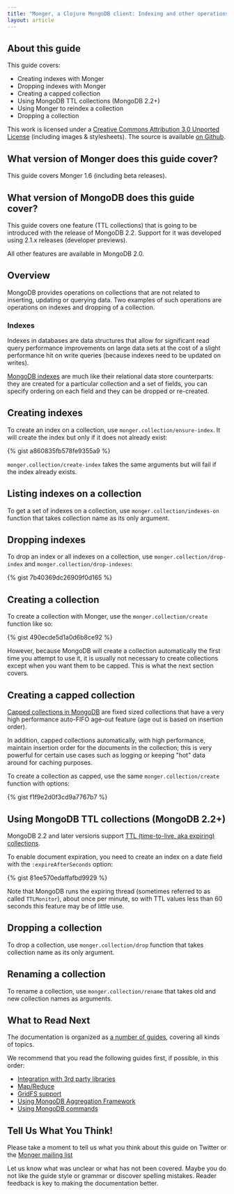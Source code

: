 ```yaml
---
title: "Monger, a Clojure MongoDB client: Indexing and other operations on collections | MongoDB library for Clojure"
layout: article
---
```


## About this guide

This guide covers:

 * Creating indexes with Monger
 * Dropping indexes with Monger
 * Creating a capped collection
 * Using MongoDB TTL collections (MongoDB 2.2+)
 * Using Monger to reindex a collection
 * Dropping a collection


This work is licensed under a <a rel="license" href="http://creativecommons.org/licenses/by/3.0/">Creative Commons Attribution 3.0 Unported License</a> (including images & stylesheets). The source is available [on Github](https://github.com/clojurewerkz/monger.docs).


## What version of Monger does this guide cover?

This guide covers Monger 1.6 (including beta releases).

## What version of MongoDB does this guide cover?

This guide covers one feature (TTL collections) that is going to be introduced with the release of MongoDB 2.2. Support for it was developed using
2.1.x releases (developer previews).

All other features are available in MongoDB 2.0.


## Overview

MongoDB provides operations on collections that are not related to inserting, updating or querying data. Two examples of such operations are
operations on indexes and dropping of a collection.

### Indexes

Indexes in databases are data structures that allow for significant read query performance improvements on large data sets at the cost of
a slight performance hit on write queries (because indexes need to be updated on writes).

[MongoDB indexes](http://www.mongodb.org/display/DOCS/Indexes) are much like their relational data store counterparts: they are created for a particular collection and a set of fields,
you can specify ordering on each field and they can be dropped or re-created.


## Creating indexes

To create an index on a collection, use `monger.collection/ensure-index`. It will create the index but only if it does not already exist:

{% gist a860835fb578fe9355a9 %}

`monger.collection/create-index` takes the same arguments but will fail if the index already exists.


## Listing indexes on a collection

To get a set of indexes on a collection, use `monger.collection/indexes-on` function that takes collection name as its only argument.


## Dropping indexes

To drop an index or all indexes on a collection, use `monger.collection/drop-index` and `monger.collection/drop-indexes`:

{% gist 7b40369dc26909f0d165 %}


## Creating a collection

To create a collection with Monger, use the `monger.collection/create` function like so:

{% gist 490ecde5d1a0d6b8ce92 %}

However, because MongoDB will create a collection automatically the first time you attempt to use it, it is usually not necessary to
create collections except when you want them to be capped. This is what the next section covers.


## Creating a capped collection

[Capped collections in MongoDB](http://www.mongodb.org/display/DOCS/Capped+Collections) are fixed sized collections that have a very high performance auto-FIFO age-out feature (age out is based on insertion order).

In addition, capped collections automatically, with high performance, maintain insertion order for the documents in the collection;
this is very powerful for certain use cases such as logging or keeping "hot" data around for caching purposes.

To create a collection as capped, use the same `monger.collection/create` function with options:

{% gist f1f9e2d0f3cd9a7767b7 %}


## Using MongoDB TTL collections (MongoDB 2.2+)

MongoDB 2.2 and later versions support [TTL (time-to-live, aka expiring) collections](http://docs.mongodb.org/manual/tutorial/expire-data/).

To enable document expiration, you need to create an index on a date field with the `:expireAfterSeconds` option:

{% gist 81ee570edaffafbd9929 %}

Note that MongoDB runs the expiring thread (sometimes referred to as called `TTLMonitor`), about once per minute, so with TTL values less than 60
seconds this feature may be of little use.


## Dropping a collection

To drop a collection, use `monger.collection/drop` function that takes collection name as its only argument.


## Renaming a collection

To rename a collection, use `monger.collection/rename` that takes old and new collection names as arguments.


## What to Read Next

The documentation is organized as [a number of guides](/articles/guides.html), covering all kinds of topics.

We recommend that you read the following guides first, if possible, in this order:

 * [Integration with 3rd party libraries](/articles/integration.html)
 * [Map/Reduce](/articles/mapreduce.html)
 * [GridFS support](/articles/gridfs.html)
 * [Using MongoDB Aggregation Framework](/articles/aggregation.html)
 * [Using MongoDB commands](/articles/commands.html)


## Tell Us What You Think!

Please take a moment to tell us what you think about this guide on Twitter or the [Monger mailing list](https://groups.google.com/forum/#!forum/clojure-mongodb)

Let us know what was unclear or what has not been covered. Maybe you do not like the guide style or grammar or discover spelling mistakes. Reader feedback is key to making the documentation better.
